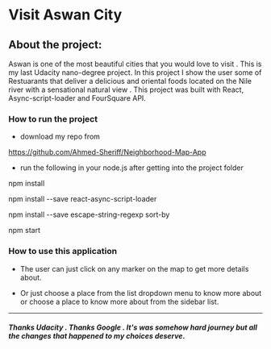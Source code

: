 # Visit Aswan City

## About the project:

Aswan is one of the most beautiful cities that you would love to visit . This is my last Udacity nano-degree project. In this project I show the user some of Restuarants that deliver a delicious and oriental foods located on the Nile river with a sensational natural view . This project was built with React, Async-script-loader and FourSquare API.

### How to run the project

- download my repo from

https://github.com/Ahmed-Sheriff/Neighborhood-Map-App

- run the following in your node.js after getting into the project folder

npm install

npm install --save react-async-script-loader

npm install --save escape-string-regexp sort-by

npm start

### How to use this application

- The user can just click on any marker on the map to get more details about.

- Or just choose a place from the list dropdown menu to know more about or choose a place to know more about from the sidebar list.

------

##### Thanks Udacity . Thanks Google . It's was somehow hard journey but all the changes that happened to my choices deserve.